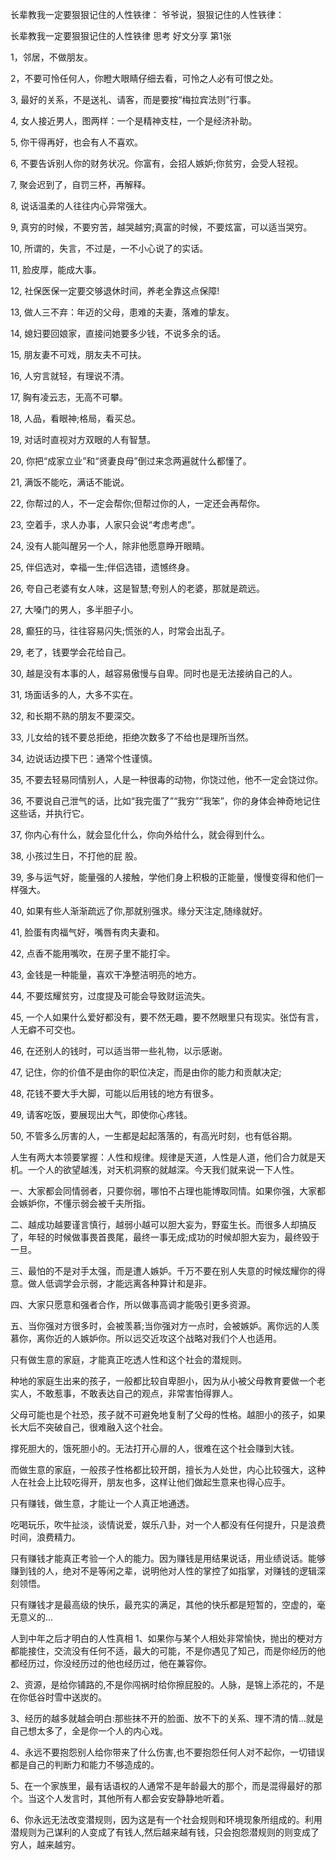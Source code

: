 长辈教我一定要狠狠记住的人性铁律：
爷爷说，狠狠记住的人性铁律：

长辈教我一定要狠狠记住的人性铁律 思考 好文分享 第1张

1，邻居，不做朋友。

2，不要可怜任何人，你瞪大眼睛仔细去看，可怜之人必有可恨之处。

3, 最好的关系，不是送礼、请客，而是要按“梅拉宾法则”行事。

4, 女人接近男人，图两样：一个是精神支柱，一个是经济补助。

5, 你干得再好，也会有人不喜欢。

6, 不要告诉别人你的财务状况。你富有，会招人嫉妒;你贫穷，会受人轻视。

7, 聚会迟到了，自罚三杯，再解释。

8, 说话温柔的人往往内心异常强大。

9, 真穷的时候，不要穷苦，越哭越穷;真富的时候，不要炫富，可以适当哭穷。

10, 所谓的，失言，不过是，一不小心说了的实话。

11, 脸皮厚，能成大事。

12, 社保医保一定要交够退休时间，养老全靠这点保障!

13, 做人三不弃：年迈的父母，患难的夫妻，落难的挚友。

14, 媳妇要回娘家，直接问她要多少钱，不说多余的话。

15, 朋友妻不可戏，朋友夫不可扶。

16, 人穷言就轻，有理说不清。

17, 胸有凌云志，无高不可攀。

18, 人品，看眼神;格局，看买总。

19, 对话时直视对方双眼的人有智慧。

20, 你把“成家立业”和“贤妻良母”倒过来念两遍就什么都懂了。

21, 满饭不能吃，满话不能说。

22, 你帮过的人，不一定会帮你;但帮过你的人，一定还会再帮你。

23, 空着手，求人办事，人家只会说“考虑考虑”。

24, 没有人能叫醒另一个人，除非他愿意睁开眼睛。

25, 伴侣选对，幸福一生;伴侣选错，遗憾终身。

26, 夸自己老婆有女人味，这是智慧;夸别人的老婆，那就是疏远。

27, 大嗓门的男人，多半胆子小。

28, 癫狂的马，往往容易闪失;慌张的人，时常会出乱子。

29, 老了，钱要学会花给自己。

30, 越是没有本事的人，越容易傲慢与自卑。同时也是无法接纳自己的人。

31, 场面话多的人，大多不实在。

32, 和长期不熟的朋友不要深交。

33, 儿女给的钱不要总拒绝，拒绝次数多了不给也是理所当然。

34, 边说话边摸下巴：通常个性谨慎。

35, 不要去轻易同情别人，人是一种很毒的动物，你饶过他，他不一定会饶过你。

36, 不要说自己泄气的话，比如“我完蛋了”“我穷”“我笨”，你的身体会神奇地记住这些话，并执行它。

37, 你内心有什么，就会显化什么，你向外给什么，就会得到什么。

38, 小孩过生日，不打他的屁 股。

39, 多与运气好，能量强的人接触，学他们身上积极的正能量，慢慢变得和他们一样强大。

40, 如果有些人渐渐疏远了你,那就别强求。缘分天注定,随缘就好。

41, 脸蛋有肉福气好，嘴唇有肉夫妻和。

42, 点香不能用嘴吹，在房子里不能打伞。

43, 金钱是一种能量，喜欢干净整洁明亮的地方。

44, 不要炫耀贫穷，过度提及可能会导致财运流失。

45, 一个人如果什么爱好都没有，要不然无趣，要不然眼里只有现实。张岱有言，人无癖不可交也。

46, 在还别人的钱时，可以适当带一些礼物，以示感谢。

47, 记住，你的价值不是由你的职位决定，而是由你的能力和贡献决定;

48, 花钱不要大手大脚，可能以后用钱的地方有很多。

49, 请客吃饭，要展现出大气，即使你心疼钱。

50, 不管多么厉害的人，一生都是起起落落的，有高光时刻，也有低谷期。









人生有两大本领要掌握：人性和规律。规律是天道，人性是人道，他们合力就是天机。一个人的欲望越浅，对天机洞察的就越深。今天我们就来说一下人性。

一、大家都会同情弱者，只要你弱，哪怕不占理也能博取同情。如果你强，大家都会嫉妒你，不懂示弱会被千夫所指。

二、越成功越要谨言慎行，越弱小越可以胆大妄为，野蛮生长。而很多人却搞反了，年轻的时候做事畏首畏尾，最终一事无成;成功的时候却胆大妄为，最终毁于一旦。

三、最怕的不是对手太强，而是遭人嫉妒。千万不要在别人失意的时候炫耀你的得意。做人低调学会示弱，才能远离各种算计和是非。

四、大家只愿意和强者合作，所以做事高调才能吸引更多资源。

五、当你强对方很多时，会被羡慕;当你强对方一点时，会被嫉妒。离你远的人羡慕你，离你近的人嫉妒你。所以远交近攻这个战略对我们个人也适用。



只有做生意的家庭，才能真正吃透人性和这个社会的潜规则。

种地的家庭生出来的孩子，一般都比较自卑胆小，因为从小被父母教育要做一个老实人，不敢惹事，不敢表达自己的观点，非常害怕得罪人。

父母可能也是个社恐，孩子就不可避免地复制了父母的性格。越胆小的孩子，如果长大后不突破自己，很难融入这个社会。

撑死胆大的，饿死胆小的。无法打开心扉的人，很难在这个社会赚到大钱。

而做生意的家庭，一般孩子性格都比较开朗，擅长为人处世，内心比较强大，这种人在社会上比较吃得开，朋友也多，这样让他们做起生意来也得心应手。

只有赚钱，做生意，才能让一个人真正地通透。

吃喝玩乐，吹牛扯淡，谈情说爱，娱乐八卦，对一个人都没有任何提升，只是浪费时间，浪费精力。

只有赚钱才能真正考验一个人的能力。因为赚钱是用结果说话，用业绩说话。能够赚到钱的人，绝对不是等闲之辈，说明他对人性的掌控了如指掌，对赚钱的逻辑深刻领悟。

只有赚钱才是最高级的快乐，最充实的满足，其他的快乐都是短暂的，空虚的，毫无意义的…



人到中年之后才明白的人性真相
1、如果你与某个人相处非常愉快，抛出的梗对方都能接住，交流没有任何不适，最大的可能，不是你遇见了知己，而是你经历的他都经历过，你没经历过的他也经历过，他在兼容你。

2、资源，是给你铺路的,不是你闯祸时给你擦屁股的。人脉，是锦上添花的，不是在你低谷时雪中送炭的。

3、经历的越多就越会明白:那些抹不开的脸面、放不下的关系、理不清的情...就是自己想太多了，全是你一个人的内心戏。

4、永远不要抱怨别人给你带来了什么伤害,也不要抱怨任何人对不起你，一切错误都是自己的判断力和能力不够造成的。

5、在一个家族里，最有话语权的人通常不是年龄最大的那个，而是混得最好的那个。当这个人发言时，其他所有人都会安安静静地听着。

6、你永远无法改变潜规则，因为这是有一个社会规则和环境现象所组成的。利用潜规则为己谋利的人变成了有钱人,然后越来越有钱，只会抱怨潜规则的则变成了穷人，越来越穷。